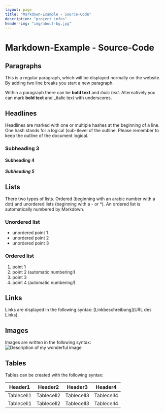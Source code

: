 ```yaml
---
layout: page
title: "Markdown-Example - Source-Code"
description: "project infos"
header-img: "img/about-bg.jpg"
---
```

# Markdown-Example - Source-Code

## Paragraphs
This is a regular paragraph, which will be displayed normally on the website. By adding two line breaks you start a new paragraph.

Within a paragraph there can be **bold text** and *italic text*. Alternatively you can mark __bold text__ and _italic text with underscores.

## Headlines
Headlines are marked with one or multiple hashes at the beginning of a line. One hash stands for a logical (sub-)level of the outline. Please remember to keep the outline of the document logical.
### Subheading 3
#### Subheading 4
##### Subheading 5

## Lists
There two types of lists. Ordered (beginning with an arabic number with a dot) and unordered lists (beginning with a - or *). An ordered list is automatically numbered by Markdown.

### Unordered list
* unordered point 1
* unordered point 2
* unordered point 3

### Ordered list
1. point 1
1. point 2 (automatic numbering!)
3. point 3
3. point 4 (automatic numbering!)

## Links
Links are displayed in the following syntax: [Linkbeschreibung](URL des Links).

## Images
Images are written in the following syntax:  ![Description of my wonderful image](https://fitforecommerce.github.io/img/home-bg.jpg)


## Tables
Tables can be created with the following syntax:

|Header1    | Header2    | Header3    | Header4    |
|-----------|------------|------------|------------|
|Tablecell1 |Tablecell2  |Tablecell3  |Tablecell4  |
|Tablecell1 |Tablecell2  |Tablecell3  |Tablecell4  |
